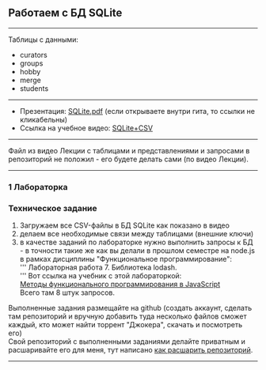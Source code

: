 ## Работаем с БД SQLite

---  
Таблицы с данными:  
* curators  
* groups  
* hobby  
* merge  
* students  

---  

* Презентация: [SQLite.pdf](https://github.com/permCoding/software-engineering-2020/blob/master/03-SQLite/01-Create-DB/SQLite.pdf) (если открываете внутри гита, то ссылки не кликабельны)  
* Ссылка на учебное видео: [SQLite+CSV](https://youtu.be/K1EqyVOkv70)  

---  

Файл из видео Лекции с таблицами и представлениями и запросами в репозиторий не положил - его будете делать сами (по видео Лекции).  

---  

### 1 Лабораторка  
### Техническое задание  

1) Загружаем все CSV-файлы в БД SQLite как показано в видео  
2) делаем все необходимые связи между таблицами (внешние ключи)  
3) в качестве заданий по лабораторке нужно выполнить запросы к БД - в точности такие же как вы делали в прошлом семестре на node.js в рамках дисциплины "Функциональное программирование":  
'''
Лабораторная работа 7. Библиотека lodash.  
'''
Вот ссылка на учебник с этой лабораторкой:  
[Методы функционального программирования в JavaScript](https://pcoding.ru/pdf/jsFuncCoding.pdf)  
Всего там 8 штук запросов.  

Выполненные задания размещайте на github (создать аккаунт, сделать там репозиторий и вручную добавить туда несколько файлов сможет каждый, кто может найти торрент "Джокера", скачать и посмотреть его)  
Свой репозиторий с выполненными заданиями делайте приватным и расшаривайте его для меня, тут написано [как расшарить репозиторий](https://pcoding.ru/pdf/shareGit.pdf).  

---